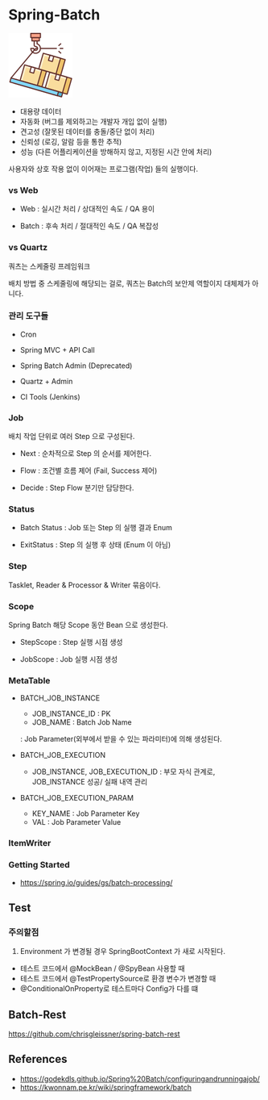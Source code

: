# Spring-Batch

![conversion](/doc/overflow.png)

- 대용량 데이터
- 자동화 (버그를 제외하고는 개발자 개입 없이 실행)
- 견고성 (잘못된 데이터를 충돌/중단 없이 처리)
- 신뢰성 (로깅, 알람 등을 통한 추적)
- 성능 (다른 어플리케이션을 방해하지 않고, 지정된 시간 안에 처리)


사용자와 상호 작용 없이 이어재는 프로그램(작업) 들의 실행이다. 

### vs Web

- Web : 실시간 처리 / 상대적인 속도 / QA 용이

- Batch : 후속 처리 / 절대적인 속도 / QA 복잡성 

### vs Quartz

쿼츠는 스케줄링 프레임워크

배치 방법 중 스케줄링에 해당되는 걸로, 쿼츠는 Batch의 보안제 역할이지 대체제가 아니다.  

### 관리 도구들 

- Cron 

- Spring MVC + API Call

- Spring Batch Admin (Deprecated)

- Quartz + Admin 

- CI Tools (Jenkins)



### Job

배치 작업 단위로 여러 Step 으로 구성된다.

- Next : 순차적으로 Step 의 순서를 제어한다. 

- Flow : 조건별 흐름 제어 (Fail, Success 제어)

- Decide : Step Flow 분기만 담당한다.

### Status

- Batch Status : Job 또는 Step 의 실행 결과 Enum

- ExitStatus : Step 의 실행 후 상태 (Enum 이 아님)

### Step

Tasklet, Reader & Processor & Writer 묶음이다.

### Scope

Spring Batch 해당 Scope 동안 Bean 으로 생성한다.

- StepScope : Step 실행 시점 생성

- JobScope : Job 실행 시점 생성


### MetaTable

- BATCH_JOB_INSTANCE
  - JOB_INSTANCE_ID : PK
  - JOB_NAME : Batch Job Name 
  
  : Job Parameter(외부에서 받을 수 있는 파라미터)에 의해 생성된다. 
  
- BATCH_JOB_EXECUTION
  - JOB_INSTANCE, JOB_EXECUTION_ID : 부모 자식 관계로, JOB_INSTANCE 성공/ 실패 내역 관리
  
- BATCH_JOB_EXECUTION_PARAM
  - KEY_NAME : Job Parameter Key
  - VAL : Job Parameter Value
  
    
### ItemWriter


### Getting Started  

- https://spring.io/guides/gs/batch-processing/


## Test

### 주의할점 

1. Environment 가 변경될 경우 SpringBootContext 가 새로 시작된다. 
- 테스트 코드에서 @MockBean / @SpyBean 사용할 때
- 테스트 코드에서 @TestPropertySource로 환경 변수가 변경할 때 
- @ConditionalOnProperty로 테스트마다 Config가 다를 떄 


## Batch-Rest

https://github.com/chrisgleissner/spring-batch-rest


## References

- https://godekdls.github.io/Spring%20Batch/configuringandrunningajob/
- https://kwonnam.pe.kr/wiki/springframework/batch